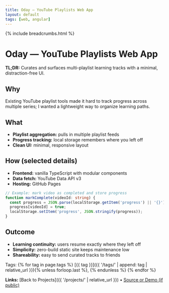 ```yaml
---
title: Oday — YouTube Playlists Web App
layout: default
tags: [web, angular]
---
```

{% include breadcrumbs.html %}

# Oday — YouTube Playlists Web App

**TL;DR:** Curates and surfaces multi-playlist learning tracks with a minimal, distraction-free UI.

## Why
Existing YouTube playlist tools made it hard to track progress across multiple series; I wanted a lightweight way to organize learning paths.

## What
- **Playlist aggregation:** pulls in multiple playlist feeds
- **Progress tracking:** local storage remembers where you left off
- **Clean UI:** minimal, responsive layout

## How (selected details)
- **Frontend:** vanilla TypeScript with modular components
- **Data fetch:** YouTube Data API v3
- **Hosting:** GitHub Pages

```ts
// Example: mark video as completed and store progress
function markComplete(videoId: string) {
  const progress = JSON.parse(localStorage.getItem('progress') || '{}');
  progress[videoId] = true;
  localStorage.setItem('progress', JSON.stringify(progress));
}
```

## Outcome

* **Learning continuity:** users resume exactly where they left off
* **Simplicity:** zero-build static site keeps maintenance low
* **Shareability:** easy to send curated tracks to friends

Tags:
{% for tag in page.tags %}
[{{ tag }}]({{ '/tags/' | append: tag | relative_url }}){% unless forloop.last %}, {% endunless %}
{% endfor %}

**Links:** [Back to Projects]({{ '/projects/' | relative_url }}) • [Source or Demo (if public)](https://example.com)
